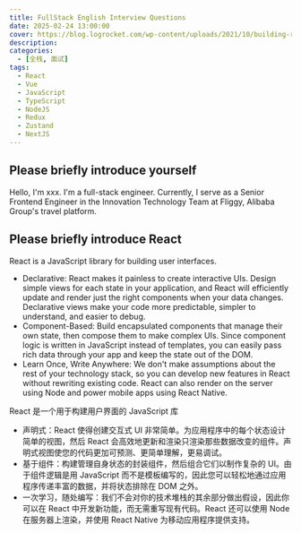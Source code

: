 ```yaml
---
title: FullStack English Interview Questions
date: 2025-02-24 13:00:00
cover: https://blog.logrocket.com/wp-content/uploads/2021/10/building-react-code-editor-syntax-highlighter.png
description:
categories:
  - [全栈, 面试]
tags:
  - React
  - Vue
  - JavaScript
  - TypeScript
  - NodeJS
  - Redux
  - Zustand
  - NextJS
---
```


## Please briefly introduce yourself

Hello, I'm xxx. I'm a full-stack engineer. Currently, I serve as a Senior Frontend Engineer in the Innovation Technology Team at Fliggy, Alibaba Group's travel platform.

## Please briefly introduce React

React is a JavaScript library for building user interfaces.

- Declarative: React makes it painless to create interactive UIs. Design simple views for each state in your application, and React will efficiently update and render just the right components when your data changes. Declarative views make your code more predictable, simpler to understand, and easier to debug.
- Component-Based: Build encapsulated components that manage their own state, then compose them to make complex UIs. Since component logic is written in JavaScript instead of templates, you can easily pass rich data through your app and keep the state out of the DOM.
- Learn Once, Write Anywhere: We don't make assumptions about the rest of your technology stack, so you can develop new features in React without rewriting existing code. React can also render on the server using Node and power mobile apps using React Native.

React 是一个用于构建用户界面的 JavaScript 库

- 声明式：React 使得创建交互式 UI 非常简单。为应用程序中的每个状态设计简单的视图，然后 React 会高效地更新和渲染只渲染那些数据改变的组件。声明式视图使您的代码更加可预测、更简单理解，更易调试。
- 基于组件：构建管理自身状态的封装组件，然后组合它们以制作复杂的 UI。由于组件逻辑是用 JavaScript 而不是模板编写的，因此您可以轻松地通过应用程序传递丰富的数据，并将状态排除在 DOM 之外。
- 一次学习，随处编写：我们不会对你的技术堆栈的其余部分做出假设，因此你可以在 React 中开发新功能，而无需重写现有代码。React 还可以使用 Node 在服务器上渲染，并使用 React Native 为移动应用程序提供支持。
